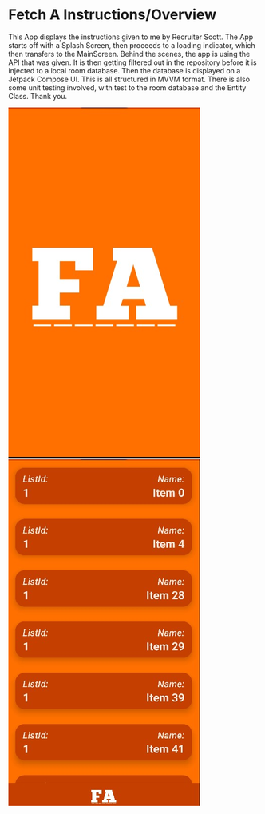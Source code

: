# Fetch A Instructions/Overview

This App displays the instructions given to me by Recruiter Scott. The App starts off with a Splash Screen, then proceeds to a loading indicator, which then transfers to the MainScreen. Behind the scenes, the app is using the API that was given. It is then getting filtered out in the repository before it is injected to a local room database. Then the database is displayed on a Jetpack Compose UI. This is all structured in MVVM format. There is also some unit testing involved, with test to the room database and the Entity Class. Thank you.


![](FAPICS/Screenshot%202022-08-06%20123536.jpg)                                                                                                                                                                                                                       ![](FAPICS/Screenshot%202022-08-06%20123507.jpg)
